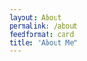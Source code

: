 ```yaml
---
layout: About
permalink: /about
feedformat: card
title: "About Me"
---
```

<br/>

<!-- Include AOS Stylesheet -->
<link href="https://cdnjs.cloudflare.com/ajax/libs/aos/2.3.4/aos.css" rel="stylesheet">
<script src="https://cdnjs.cloudflare.com/ajax/libs/aos/2.3.4/aos.js"></script>
<script>
    document.addEventListener('DOMContentLoaded', function () {
        AOS.init();
    });
</script>

<style>
/* Timeline Container Styles */
.timeline {
    margin: 20px auto;
    padding: 0;
    max-width: 800px;
    position: relative;
}

.timeline-item {
    background: #f9f9f9;
    margin: 20px 0;
    padding: 15px 25px;
    border-left: 3px solid #0078d4;
    border-radius: 8px;
    position: relative;
    box-shadow: 0 2px 5px rgba(0, 0, 0, 0.1);
}

.timeline-item h3, .timeline-item h4 {
    margin: 0 0 10px;
    font-family: Arial, sans-serif;
}

.timeline-item p {
    margin: 5px 0 10px;
    font-family: Arial, sans-serif;
    font-size: 14px;
    color: #333;
}

.timeline-item ul {
    margin: 0;
    padding: 0 0 0 20px;
    list-style-type: disc;
}

.timeline-item ul li {
    margin-bottom: 8px;
    font-size: 14px;
    color: #555;
}

/* Scroll Down Arrow Styles */
.scroll-down {
    position: absolute;
    bottom: 20px;
    left: 50%;
    transform: translateX(-50%);
    font-size: 24px;
    color: #0078d4;
    text-decoration: none;
    animation: bounce 1.5s infinite;
    cursor: pointer;
}

.scroll-down i {
    font-size: 32px;
}

/* Bounce Animation */
@keyframes bounce {
    0%, 20%, 50%, 80%, 100% {
        transform: translate(-50%, 0);
    }
    40% {
        transform: translate(-50%, -10px);
    }
    60% {
        transform: translate(-50%, -5px);
    }
}
</style>

<div style="position: relative; height: 100vh;">
    <a href="#timeline" class="scroll-down">
        <i>&#8595;</i> <!-- Down Arrow Unicode -->
    </a>
</div>

<div id="timeline" class="timeline">

    <!-- Timeline Item 1 -->
    <div class="timeline-item" data-aos="fade-left">
        <h3>2024 - Present</h3>
        <h4>Current Role</h4>
        <p><strong>[Company Name]</strong> - [Location]</p>
        <ul>
            <li>Leading strategic initiatives to drive business growth.</li>
            <li>Mentored a team of 15 developers and delivered key projects on time.</li>
        </ul>
    </div>

    <!-- Timeline Item 2 -->
    <div class="timeline-item" data-aos="fade-left">
        <h3>2020 - 2024</h3>
        <h4>Previous Role</h4>
        <p><strong>[Company Name]</strong> - [Location]</p>
        <ul>
            <li>Managed cross-functional teams to implement agile workflows.</li>
            <li>Increased operational efficiency by 25% through process optimization.</li>
        </ul>
    </div>

    <!-- Timeline Item 3 -->
    <div class="timeline-item" data-aos="fade-left">
        <h3>2017 - 2020</h3>
        <h4>Earlier Role</h4>
        <p><strong>[Company Name]</strong> - [Location]</p>
        <ul>
            <li>Developed and launched three high-impact applications.</li>
            <li>Key contributor to the company’s flagship product.</li>
        </ul>
    </div>

    <!-- Timeline Item 4 (Education) -->
    <div class="timeline-item" data-aos="fade-left">
        <h3>2013 - 2017</h3>
        <h4>Education</h4>
        <p><strong>[University Name]</strong> - [Location]</p>
        <ul>
            <li>Bachelor's Degree in Computer Science.</li>
            <li>Graduated with honors and received the Dean’s Award for Excellence.</li>
        </ul>
    </div>

</div>

